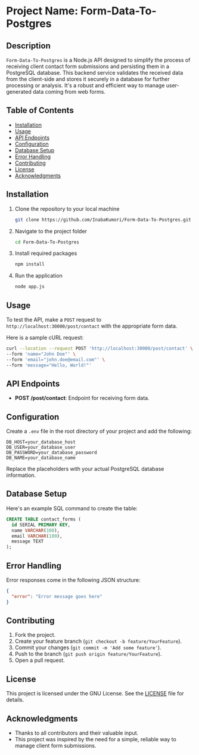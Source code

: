 # Project Name: Form-Data-To-Postgres

## Description

`Form-Data-To-Postgres` is a Node.js API designed to simplify the process of receiving client contact form submissions and persisting them in a PostgreSQL database. This backend service validates the received data from the client-side and stores it securely in a database for further processing or analysis. It's a robust and efficient way to manage user-generated data coming from web forms.

## Table of Contents

- [Installation](#installation)
- [Usage](#usage)
- [API Endpoints](#api-endpoints)
- [Configuration](#configuration)
- [Database Setup](#database-setup)
- [Error Handling](#error-handling)
- [Contributing](#contributing)
- [License](#license)
- [Acknowledgments](#acknowledgments)

## Installation

1. Clone the repository to your local machine
   ```bash
   git clone https://github.com/InabaKumori/Form-Data-To-Postgres.git
   ```

2. Navigate to the project folder
   ```bash
   cd Form-Data-To-Postgres
   ```

3. Install required packages
   ```bash
   npm install
   ```

4. Run the application
   ```bash
   node app.js
   ```

## Usage

To test the API, make a `POST` request to `http://localhost:30000/post/contact` with the appropriate form data.

Here is a sample cURL request:
```bash
curl --location --request POST 'http://localhost:30000/post/contact' \
--form 'name="John Doe"' \
--form 'email="john.doe@email.com"' \
--form 'message="Hello, World!"'
```

## API Endpoints

- **POST /post/contact**: Endpoint for receiving form data.

## Configuration

Create a `.env` file in the root directory of your project and add the following:

```
DB_HOST=your_database_host
DB_USER=your_database_user
DB_PASSWORD=your_database_password
DB_NAME=your_database_name
```

Replace the placeholders with your actual PostgreSQL database information.

## Database Setup

Here's an example SQL command to create the table:

```sql
CREATE TABLE contact_forms (
  id SERIAL PRIMARY KEY,
  name VARCHAR(100),
  email VARCHAR(100),
  message TEXT
);
```

## Error Handling

Error responses come in the following JSON structure:

```json
{
  "error": "Error message goes here"
}
```

## Contributing

1. Fork the project.
2. Create your feature branch (`git checkout -b feature/YourFeature`).
3. Commit your changes (`git commit -m 'Add some feature'`).
4. Push to the branch (`git push origin feature/YourFeature`).
5. Open a pull request.

## License

This project is licensed under the GNU License. See the [LICENSE](LICENSE) file for details.

## Acknowledgments

- Thanks to all contributors and their valuable input.
- This project was inspired by the need for a simple, reliable way to manage client form submissions.
